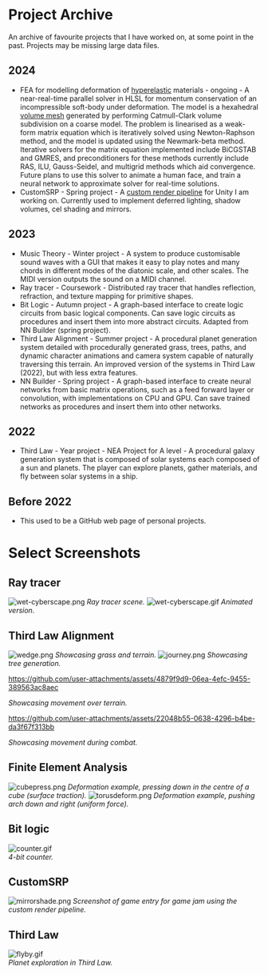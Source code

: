 # Project Archive
An archive of favourite projects that I have worked on, at some point in the past. Projects may be missing large data files.

## 2024
- FEA for modelling deformation of [hyperelastic](https://en.wikipedia.org/wiki/Hyperelastic_material) materials - ongoing - A near-real-time parallel solver in HLSL for momentum conservation of an incompressible soft-body under deformation. The model is a hexahedral [volume mesh](https://www.igpm.rwth-aachen.de/brakhage/VolMesh_Pre.pdf) generated by performing Catmull-Clark volume subdivision on a coarse model. The problem is linearised as a weak-form matrix equation which is iteratively solved using Newton-Raphson method, and the model is updated using the Newmark-beta method. Iterative solvers for the matrix equation implemented include BiCGSTAB and GMRES, and preconditioners for these methods currently include RAS, ILU, Gauss-Seidel, and multigrid methods which aid convergence. Future plans to use this solver to animate a human face, and train a neural network to approximate solver for real-time solutions.
- CustomSRP - Spring project - A [custom render pipeline](https://docs.unity3d.com/Manual/srp-custom.html) for Unity I am working on. Currently used to implement deferred lighting, shadow volumes, cel shading and mirrors.

## 2023
- Music Theory - Winter project - A system to produce customisable sound waves with a GUI that makes it easy to play notes and many chords in different modes of the diatonic scale, and other scales. The MIDI version outputs the sound on a MIDI channel.
- Ray tracer - Coursework - Distributed ray tracer that handles reflection, refraction, and texture mapping for primitive shapes.
- Bit Logic - Autumn project - A graph-based interface to create logic circuits from basic logical components. Can save logic circuits as procedures and insert them into more abstract circuits. Adapted from NN Builder (spring project).
- Third Law Alignment - Summer project - A procedural planet generation system detailed with procedurally generated grass, trees, paths, and dynamic character animations and camera system capable of naturally traversing this terrain. An improved version of the systems in Third Law (2022), but with less extra features.
- NN Builder - Spring project - A graph-based interface to create neural networks from basic matrix operations, such as a feed forward layer or convolution, with implementations on CPU and GPU. Can save trained networks as procedures and insert them into other networks.

## 2022
- Third Law - Year project - NEA Project for A level - A procedural galaxy generation system that is composed of solar systems each composed of a sun and planets. The player can explore planets, gather materials, and fly between solar systems in a ship.

## Before 2022
- This used to be a GitHub web page of personal projects.

# Select Screenshots

## Ray tracer

![wet-cyberscape.png](images/wet-cyberscape.png)
*Ray tracer scene.*
![wet-cyberscape.gif](images/wet-cyberscape.gif)
*Animated version.*

## Third Law Alignment

![wedge.png](images/wedge.png)
*Showcasing grass and terrain.*
![journey.png](images/journey.png)
*Showcasing tree generation.*

https://github.com/user-attachments/assets/4879f9d9-06ea-4efc-9455-389563ac8aec

*Showcasing movement over terrain.*

https://github.com/user-attachments/assets/22048b55-0638-4296-b4be-da3f67f313bb

*Showcasing movement during combat.*

## Finite Element Analysis

![cubepress.png](images/cubepress.png)
*Deformation example, pressing down in the centre of a cube (surface traction).*
![torusdeform.png](images/torusdeform.png)
*Deformation example, pushing arch down and right (uniform force).*

## Bit logic

![counter.gif](images/counter.gif)<br/>
*4-bit counter.*

## CustomSRP

![mirrorshade.png](images/mirrorshade.png)
*Screenshot of game entry for game jam using the custom render pipeline.*

## Third Law

![flyby.gif](images/flyby.gif)<br/>
*Planet exploration in Third Law.*

